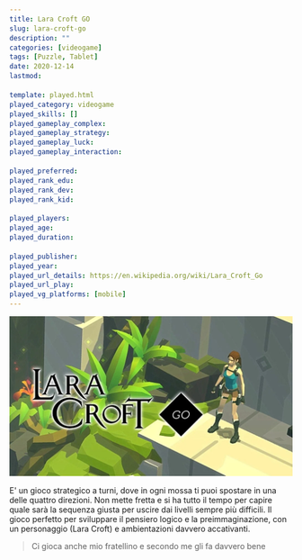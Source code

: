 ```yaml
---
title: Lara Croft GO
slug: lara-croft-go
description: ""
categories: [videogame]
tags: [Puzzle, Tablet]
date: 2020-12-14
lastmod: 

template: played.html
played_category: videogame
played_skills: []
played_gameplay_complex: 
played_gameplay_strategy: 
played_gameplay_luck: 
played_gameplay_interaction: 

played_preferred: 
played_rank_edu: 
played_rank_dev: 
played_rank_kid: 

played_players: 
played_age: 
played_duration: 

played_publisher: 
played_year: 
played_url_details: https://en.wikipedia.org/wiki/Lara_Croft_Go
played_url_play: 
played_vg_platforms: [mobile]
--- 
```


![](img/lara_croft_go.webp)

E' un gioco strategico a turni, dove in ogni mossa ti puoi spostare in una delle quattro direzioni.
Non mette fretta e si ha tutto il tempo per capire quale sarà la sequenza giusta per uscire dai livelli sempre più difficili.
Il gioco perfetto per sviluppare il pensiero logico e la preimmaginazione, con un personaggio (Lara Croft) e ambientazioni davvero accativanti.

> Ci gioca anche mio fratellino e secondo me gli fa davvero bene
